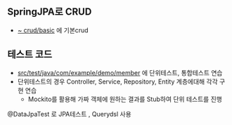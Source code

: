 ## SpringJPA로 CRUD
* [~ crud/basic](https://github.com/doriver/SpringJpa01/tree/master/src/main/java/com/example/demo/crud/basic) 에 기본crud

## 테스트 코드
* [src/test/java/com/example/demo/member](https://github.com/doriver/SpringJpa01/tree/master/src/test/java/com/example/demo/member) 에 단위테스트, 통합테스트 연습
* 단위테스트의 경우 Controller, Service, Repository, Entity 계층에대해 각각 구현 연습
  * Mockito를 활용해 가짜 객체에 원하는 결과를 Stub하여 단위 테스트를 진행  
     
@DataJpaTest 로 JPA테스트 , Querydsl 사용
